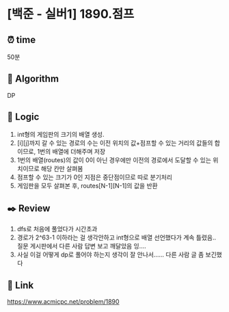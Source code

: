 # [백준 - 실버1] 1890.점프
 
## ⏰  **time**
50분

## :pushpin: **Algorithm**
DP

## :round_pushpin: **Logic**
1. int형의 게임판의 크기의 배열 생성.
2. [i][j]까지 갈 수 있는 경로의 수는 이전 위치의 값+점프할 수 있는 거리의 값들의 합이므로, 1번의 배열에 더해주며 저장
3. 1번의 배열(routes)의 값이 0이 아닌 경우에만 이전의 경로에서 도달할 수 있는 위치이므로 해당 칸만 살펴봄
4. 점프할 수 있는 크기가 0인 지점은 중단점이므로 따로 분기처리
5. 게임판을 모두 살펴본 후, routes[N-1][N-1]의 값을 반환

## :black_nib: **Review**
1. dfs로 처음에 풀었다가 시간초과
2. 경로가 2^63-1 이하라는 걸 생각안하고 int형으로 배열 선언했다가 계속 틀렸음.. 질문 게시판에서 다른 사람 답변 보고 깨달았음 잉....
3. 사실 이걸 어떻게 dp로 풀어야 하는지 생각이 잘 안나서...... 다른 사람 글 좀 보긴했다

## 📡 Link
https://www.acmicpc.net/problem/1890
